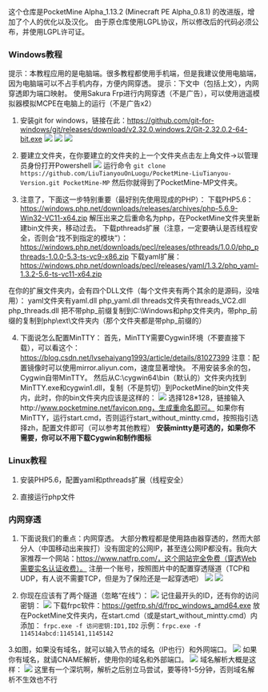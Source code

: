 这个仓库是PocketMine Alpha_1.13.2 (Minecraft PE Alpha_0.8.1) 的改进版，增加了个人的优化以及汉化。
由于原仓库使用LGPL协议，所以修改后的代码必须公布，并使用LGPL许可证。

### Windows教程
提示：本教程应用的是电脑端。很多教程都使用手机端，但是我建议使用电脑端，因为电脑端可以不占手机内存，方便内网穿透。
提示：下文中（包括上文），内网穿透即为端口映射。
使用Sakura Frp进行内网穿透（不是广告），可以使用逍遥模拟器模拟MCPE在电脑上的运行（不是广告x2）

1. 安装git for windows，链接在此：https://github.com/git-for-windows/git/releases/download/v2.32.0.windows.2/Git-2.32.0.2-64-bit.exe
![](https://cdn.luogu.com.cn/upload/image_hosting/adw5xt9g.png)
![](https://cdn.luogu.com.cn/upload/image_hosting/fhq0ezns.png)
![](https://cdn.luogu.com.cn/upload/image_hosting/hkhf0v00.png)
2. 要建立文件夹，在你要建立的文件夹的上一个文件夹点击左上角文件->以管理员身份打开Powershell
![](http://tiebapic.baidu.com/forum/w%3D580/sign=7bb23b91683e6709be0045f70bc69fb8/712ff4fdfc0392450abc26b99094a4c27c1e2559.jpg)
运行命令
```git clone https://github.com/LiuTianyouOnLuogu/PocketMine-LiuTianyou-Version.git PocketMine-MP```
然后你就得到了PocketMine-MP文件夹。

3. 注意了，下面这一步特别重要（最好别先使用现成的PHP）：
下载PHP5.6：https://windows.php.net/downloads/releases/archives/php-5.6.9-Win32-VC11-x64.zip
解压出来之后重命名为php，在PocketMine文件夹里新建bin文件夹，移动过去。
下载pthreads扩展（注意，一定要确认是否线程安全，否则会“找不到指定的模块”）：https://windows.php.net/downloads/pecl/releases/pthreads/1.0.0/php_pthreads-1.0.0-5.3-ts-vc9-x86.zip
下载yaml扩展：https://windows.php.net/downloads/pecl/releases/yaml/1.3.2/php_yaml-1.3.2-5.6-ts-vc11-x64.zip

在你的扩展文件夹内，会有四个DLL文件（每个文件夹有两个其余的是源码，没啥用）：
yaml文件夹有yaml.dll php_yaml.dll
threads文件夹有threads_VC2.dll php_threads.dll
把不带php_前缀复制到C:\Windows和php文件夹内，带php_前缀的复制到php\ext\文件夹内（那个文件夹都是带php_前缀的）

4. 下面说怎么配置MinTTY：
首先，MinTTY需要Cygwin环境（不要直接下载），可以看这个：https://blog.csdn.net/lvsehaiyang1993/article/details/81027399
注意：配置镜像时可以使用mirror.aliyun.com，速度显著增快。
不用安装多余的包，Cygwin自带MinTTY。
然后从C:\cygwin64\bin（默认的）文件夹内找到MinTTY.exe和cygwin1.dll，复制（不是剪切）到PocketMine的bin文件夹内，此时，你的bin文件夹内应该是这样的：
![](https://cdn.luogu.com.cn/upload/image_hosting/dihxq017.png)
选择128*128，链接输入http://www.pocketmine.net/favicon.png，生成重命名即可。
如果你有MinTTY，运行start.cmd，否则运行start_without_mintty.cmd，按照指引选择zh，配置文件即可（可以参考其他教程）
**安装mintty是可选的，如果你不需要，你可以不用下载Cygwin和制作图标**

### Linux教程
1. 安装PHP5.6，配置yaml和pthreads扩展（线程安全）

2. 直接运行php文件

### 内网穿透
1. 下面说我们的重点：内网穿透。
大部分教程都是使用路由器穿透的，然而大部分人（中国移动出来挨打）没有固定的公网IP，甚至连公网IP都没有。我向大家推荐一个网站：https://www.natfrp.com/，这个网站完全免费（穿透Web需要实名认证收费）。
注册一个账号，按照图片中的配置穿透隧道（TCP和UDP，有人说不需要TCP，但是为了保险还是一起穿透吧）
![](https://cdn.luogu.com.cn/upload/image_hosting/ntyh5g9c.png)
![](https://cdn.luogu.com.cn/upload/image_hosting/1av0nep2.png)

2. 你现在应该有了两个隧道（忽略“在线”）：
![](https://cdn.luogu.com.cn/upload/image_hosting/at92shxr.png)
记住最开头的ID，还有你的访问密钥：
![](https://cdn.luogu.com.cn/upload/image_hosting/rru1dvsc.png)
下载frpc软件：https://getfrp.sh/d/frpc_windows_amd64.exe
放在PocketMine文件夹内，在start.cmd（或是start_without_mintty.cmd）内添加：
```frpc.exe -f 访问密钥:ID1,ID2```
示例：```frpc.exe -f 114514abcd:1145141,1145142```

3.如图，如果没有域名，就可以输入节点的域名（IP也行）和外网端口。
![](https://cdn.luogu.com.cn/upload/image_hosting/87qn8293.png)
如果你有域名，就请CNAME解析，使用你的域名和外部端口。
![](https://cdn.luogu.com.cn/upload/image_hosting/0wt54jgq.png)
域名解析大概是这样：
![](https://cdn.luogu.com.cn/upload/image_hosting/43z2ut50.png)
这里有一个深坑啊，解析之后别立马尝试，要等待1-5分钟，否则域名解析不生效也不行
